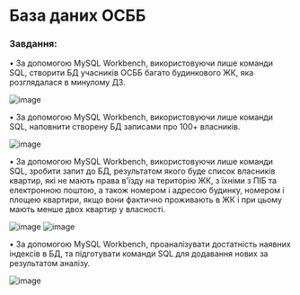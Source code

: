 # База даних ОСББ

### Завдання:
• За допомогою MySQL Workbench, використовуючи лише команди SQL, створити БД учасників ОСББ багато будинкового ЖК, яка розглядалася в минулому ДЗ.

![image](https://github.com/paievska/java-database-module7/assets/71642076/2f03b360-8434-498d-85b1-fdb64f654260)

• За допомогою MySQL Workbench, використовуючи лише команди SQL, наповнити створену БД записами про 100+ власників.

![image](https://github.com/paievska/java-database-module7/assets/71642076/659e4d03-6abe-4e74-85c2-0c9f1971a204)

• За допомогою MySQL Workbench, використовуючи лише команди SQL, зробити запит до БД, результатом якого буде список власників квартир, які не мають права в'їзду на територію ЖК, з їхніми з ПІБ та електронною поштою,
а також номером і адресою будинку, номером і площею квартири, якщо вони фактично проживають в ЖК і при цьому мають менше двох квартир у власності.

![image](https://github.com/paievska/java-database-module7/assets/71642076/0c6a4a71-ec70-4386-bfe9-b44d40519e15)
![image](https://github.com/paievska/java-database-module7/assets/71642076/c737803f-f0a7-4ddd-8d07-3569328acf5c)


• За допомогою MySQL Workbench, проаналізувати достатність наявних індексів в БД, та підготувати команди SQL для додавання нових за результатом аналізу.

![image](https://github.com/paievska/java-database-module7/assets/71642076/e8a525e3-b460-487b-aab3-cc458048e0b4)
